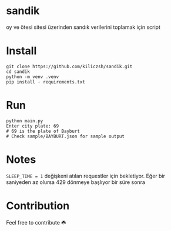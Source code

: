 # sandik
oy ve ötesi sitesi üzerinden sandık verilerini toplamak için script


# Install
```console
git clone https://github.com/kiliczsh/sandik.git
cd sandik
python -m venv .venv
pip install - requirements.txt
```

# Run
```console
python main.py
Enter city plate: 69
# 69 is the plate of Bayburt
# Check sample/BAYBURT.json for sample output
```

# Notes
`SLEEP_TIME = 1` değişkeni atılan requestler için bekletiyor. Eğer bir saniyeden az olursa 429 dönmeye başlıyor bir süre sonra

# Contribution
Feel free to contribute ☘️
